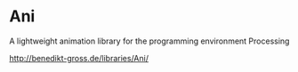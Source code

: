# Ani
A lightweight animation library for the programming environment Processing

http://benedikt-gross.de/libraries/Ani/
